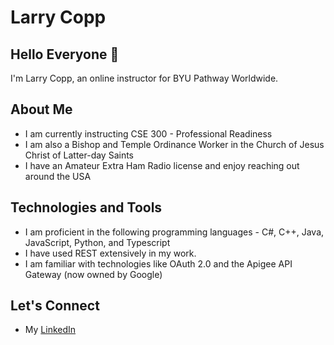 # Larry Copp

## Hello Everyone 👋
I'm Larry Copp, an online instructor for BYU Pathway Worldwide. 

## About Me
- I am currently instructing CSE 300 - Professional Readiness
- I am also a Bishop and Temple Ordinance Worker in the Church of Jesus Christ of Latter-day Saints
- I have an Amateur Extra Ham Radio license and enjoy reaching out around the USA

## Technologies and Tools
- I am proficient in the following programming languages - C#, C++, Java, JavaScript, Python, and Typescript
- I have used REST extensively in my work.
- I am familiar with technologies like OAuth 2.0 and the Apigee API Gateway (now owned by Google)

## Let's Connect
- My [LinkedIn](www.linkedin.com/in/larry-copp-293902a)
